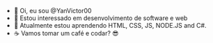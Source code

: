 - 👋 Oi, eu sou @YanVictor00
- 👀 Estou interessado em desenvolvimento de software e web
- 🌱 Atualmente estou aprendendo HTML, CSS, JS, NODE.JS and C#.
- ☕ Vamos tomar um café e codar?  😎
<!---
YanVictor00/YanVictor00 is a ✨ special ✨ repository because its `README.md` (this file) appears on your GitHub profile.
You can click the Preview link to take a look at your changes.
--->
